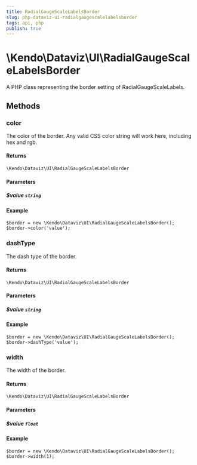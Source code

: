 ```yaml
---
title: RadialGaugeScaleLabelsBorder
slug: php-dataviz-ui-radialgaugescalelabelsborder
tags: api, php
publish: true
---
```


# \Kendo\Dataviz\UI\RadialGaugeScaleLabelsBorder

A PHP class representing the border setting of RadialGaugeScaleLabels.


## Methods

### color
The color of the border. Any valid CSS color string will work here, including hex and rgb.

#### Returns
`\Kendo\Dataviz\UI\RadialGaugeScaleLabelsBorder`

#### Parameters

##### $value `string`



#### Example 
    $border = new \Kendo\Dataviz\UI\RadialGaugeScaleLabelsBorder();
    $border->color('value');

### dashType
The dash type of the border.

#### Returns
`\Kendo\Dataviz\UI\RadialGaugeScaleLabelsBorder`

#### Parameters

##### $value `string`



#### Example 
    $border = new \Kendo\Dataviz\UI\RadialGaugeScaleLabelsBorder();
    $border->dashType('value');

### width
The width of the border.

#### Returns
`\Kendo\Dataviz\UI\RadialGaugeScaleLabelsBorder`

#### Parameters

##### $value `float`



#### Example 
    $border = new \Kendo\Dataviz\UI\RadialGaugeScaleLabelsBorder();
    $border->width(1);

